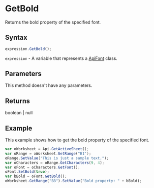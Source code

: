 # GetBold

Returns the bold property of the specified font.

## Syntax

```javascript
expression.GetBold();
```

`expression` - A variable that represents a [ApiFont](../ApiFont.md) class.

## Parameters

This method doesn't have any parameters.

## Returns

boolean \| null

## Example

This example shows how to get the bold property of the specified font.

```javascript editor-xlsx
var oWorksheet = Api.GetActiveSheet();
var oRange = oWorksheet.GetRange("B1");
oRange.SetValue("This is just a sample text.");
var oCharacters = oRange.GetCharacters(9, 4);
var oFont = oCharacters.GetFont();
oFont.SetBold(true);
var bBold = oFont.GetBold();
oWorksheet.GetRange("B3").SetValue("Bold property: " + bBold);
```

